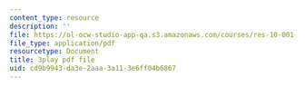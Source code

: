 ```yaml
---
content_type: resource
description: ''
file: https://ol-ocw-studio-app-qa.s3.amazonaws.com/courses/res-10-001-making-science-and-engineering-pictures-a-practical-guide-to-presenting-your-work-spring-2016/cd9b9943da3e2aaa3a113e6ff04b6867_oOb7kSyOP4s.pdf
file_type: application/pdf
resourcetype: Document
title: 3play pdf file
uid: cd9b9943-da3e-2aaa-3a11-3e6ff04b6867
---
```

